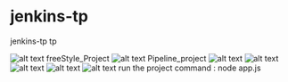 # jenkins-tp

jenkins-tp
tp

![alt text](https://github.com/sami561/jenkins-tp/blob/main/Screenshot%202023-10-27%20at%2011.17.58%E2%80%AFAM.png?raw=true)
freeStyle_Project
![alt text](https://github.com/sami561/jenkins-tp/blob/main/Screenshot%202023-10-27%20at%2011.24.19%E2%80%AFAM.png?raw=true)
Pipeline_project
![alt text](https://github.com/sami561/jenkins-tp/blob/main/Screenshot%202023-10-27%20at%2011.25.58%E2%80%AFAM.png?raw=true)
![alt text](https://github.com/sami561/jenkins-tp/blob/main/Screenshot%202023-10-27%20at%2011.26.32%E2%80%AFAM.png?raw=true)
![alt text](https://github.com/sami561/jenkins-tp/blob/main/Screenshot%202023-10-27%20at%2011.26.52%E2%80%AFAM.png?raw=true)
![alt text](https://github.com/sami561/jenkins-tp/blob/main/Screenshot%202023-10-27%20at%2011.27.13%E2%80%AFAM.png?raw=true)
![alt text](https://github.com/sami561/jenkins-tp/blob/main/Screenshot%202023-10-28%20at%2011.02.04%E2%80%AFAM.png?raw=true)
run the project command :
node app.js
